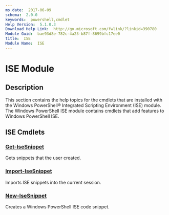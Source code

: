 ```yaml
---
ms.date:  2017-06-09
schema:  2.0.0
keywords:  powershell,cmdlet
Help Version:  5.1.0.3
Download Help Link:  http://go.microsoft.com/fwlink/?linkid=390780
Module Guid:  bae93d8e-782c-4a23-b87f-8699bfc17ee0
title:  ISE
Module Name:  ISE
---
```


# ISE Module
## Description
This section contains the help topics for the cmdlets that are installed with the Windows PowerShell® Integrated Scripting Environment (ISE) module. 
The Windows PowerShell ISE module contains cmdlets that add features to Windows PowerShell ISE.

## ISE Cmdlets
### [Get-IseSnippet](Get-IseSnippet.md)
Gets snippets that the user created.


### [Import-IseSnippet](Import-IseSnippet.md)
Imports ISE snippets into the current session.


### [New-IseSnippet](New-IseSnippet.md)
Creates a Windows PowerShell ISE code snippet.

